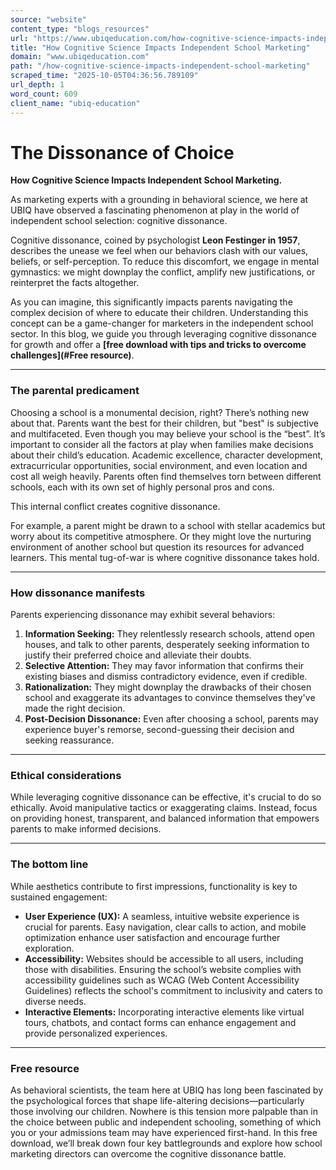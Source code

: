 ```yaml
---
source: "website"
content_type: "blogs_resources"
url: "https://www.ubiqeducation.com/how-cognitive-science-impacts-independent-school-marketing"
title: "How Cognitive Science Impacts Independent School Marketing"
domain: "www.ubiqeducation.com"
path: "/how-cognitive-science-impacts-independent-school-marketing"
scraped_time: "2025-10-05T04:36:56.789109"
url_depth: 1
word_count: 609
client_name: "ubiq-education"
---
```


# The Dissonance of Choice

**How Cognitive Science Impacts Independent School Marketing.**

As marketing experts with a grounding in behavioral science, we here at UBIQ have observed a fascinating phenomenon at play in the world of independent school selection: cognitive dissonance.

Cognitive dissonance, coined by psychologist **Leon Festinger in 1957**, describes the unease we feel when our behaviors clash with our values, beliefs, or self-perception. To reduce this discomfort, we engage in mental gymnastics: we might downplay the conflict, amplify new justifications, or reinterpret the facts altogether.

As you can imagine, this significantly impacts parents navigating the complex decision of where to educate their children. Understanding this concept can be a game-changer for marketers in the independent school sector. In this blog, we guide you through leveraging cognitive dissonance for growth and offer a **[free download with tips and tricks to overcome challenges](#Free resource)**.

---

### The parental predicament

Choosing a school is a monumental decision, right? There’s nothing new about that. Parents want the best for their children, but "best" is subjective and multifaceted. Even though you may believe your school is the “best”. It’s important to consider all the factors at play when families make decisions about their child’s education. Academic excellence, character development, extracurricular opportunities, social environment, and even location and cost all weigh heavily. Parents often find themselves torn between different schools, each with its own set of highly personal pros and cons.

This internal conflict creates cognitive dissonance.

For example, a parent might be drawn to a school with stellar academics but worry about its competitive atmosphere. Or they might love the nurturing environment of another school but question its resources for advanced learners. This mental tug-of-war is where cognitive dissonance takes hold.

---

### How dissonance manifests

Parents experiencing dissonance may exhibit several behaviors:

1.  **Information Seeking:** They relentlessly research schools, attend open houses, and talk to other parents, desperately seeking information to justify their preferred choice and alleviate their doubts.
2.  **Selective Attention:** They may favor information that confirms their existing biases and dismiss contradictory evidence, even if credible.
3.  **Rationalization:** They might downplay the drawbacks of their chosen school and exaggerate its advantages to convince themselves they've made the right decision.
4.  **Post-Decision Dissonance:** Even after choosing a school, parents may experience buyer's remorse, second-guessing their decision and seeking reassurance.

---

### Ethical considerations

While leveraging cognitive dissonance can be effective, it's crucial to do so ethically. Avoid manipulative tactics or exaggerating claims. Instead, focus on providing honest, transparent, and balanced information that empowers parents to make informed decisions.

---

### The bottom line

While aesthetics contribute to first impressions, functionality is key to sustained engagement:

*   **User Experience (UX):** A seamless, intuitive website experience is crucial for parents. Easy navigation, clear calls to action, and mobile optimization enhance user satisfaction and encourage further exploration.
*   **Accessibility:** Websites should be accessible to all users, including those with disabilities. Ensuring the school’s website complies with accessibility guidelines such as WCAG (Web Content Accessibility Guidelines) reflects the school's commitment to inclusivity and caters to diverse needs.
*   **Interactive Elements:** Incorporating interactive elements like virtual tours, chatbots, and contact forms can enhance engagement and provide personalized experiences.

---

### Free resource

As behavioral scientists, the team here at UBIQ has long been fascinated by the psychological forces that shape life-altering decisions—particularly those involving our children. Nowhere is this tension more palpable than in the choice between public and independent schooling, something of which you or your admissions team may have experienced first-hand. In this free download, we’ll break down four key battlegrounds and explore how school marketing directors can overcome the cognitive dissonance battle.
